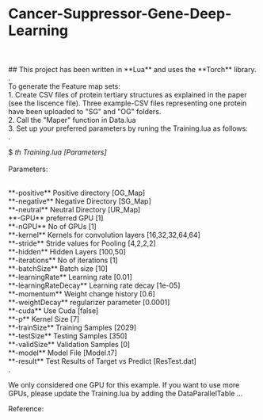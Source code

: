 # Cancer-Suppressor-Gene-Deep-Learning
</br>
</br>
##</tr> This project has been written in **Lua** and uses the **Torch** library.
</br>
.
</br>
To generate the Feature map sets:
</br>
  1. Create CSV files of protein tertiary structures as explained in the paper (see the liscence file). Three example-CSV files representing one protein have been uploaded to "SG" and "OG" folders.
  </br>
  2. Call the "Maper" function in Data.lua
  </br>
  3. Set up your preferred parameters by runing the Training.lua as follows:
  </br>
  .
  </br>
  
  $ *th Training.lua [Parameters]*
  </br>
  </br>
  Parameters:
  
  </br>
    **-positive**          Positive directory [OG_Map]
    </br>
    **-negative**          Negative Directory [SG_Map]
    </br>
    **-neutral**           Neutral Directory [UR_Map]
    </br>
    **-GPU**               preferred GPU [1]
    </br>
    **-nGPU**              No of GPUs [1]
    </br>
    **-kernel**            Kernels for convolution layers [16,32,32,64,64]
    </br>
    **-stride**            Stride values for Pooling [4,2,2,2]
    </br>
    **-hidden**            Hidden Layers [100,50]
    </br>
    **-iterations**        No of iterations [1]
    </br>
    **-batchSize**         Batch size [10]
    </br>
    **-learningRate**      Learning rate [0.01]
    </br>
    **-learningRateDecay** Learning rate decay [1e-05]
    </br>
    **-momentum**          Weight change history [0.6]
    </br>
    **-weightDecay**       regularizer parameter [0.0001]
    </br>
    **-cuda**              Use Cuda [false]
    </br>
    **-p**                 Kernel Size [7]
    </br>
    **-trainSize**         Training Samples [2029]
    </br>
    **-testSize**          Testing Samples [350]
    </br>
    **-validSize**         Validation Samples [0]
    </br>
    **-model**             Model File [Model.t7]
    </br>
    **-result**            Test Results of Target vs Predict [ResTest.dat]
    </br>
    .
    </br>

We only considered one GPU for this example. If you want to use more GPUs, please update the Training.lua by adding the DataParallelTable ...

Reference:


